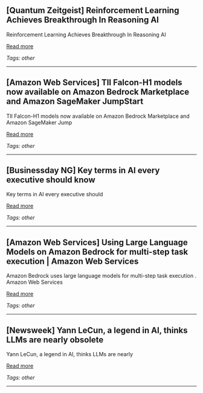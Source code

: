 ## [Quantum Zeitgeist] Reinforcement Learning Achieves Breakthrough In Reasoning AI

Reinforcement Learning Achieves Breakthrough In Reasoning AI

[Read more](https://quantumzeitgeist.com/reinforcement-learning-ai-achieves-breakthrough-reasoning/)

_Tags: other_

---
## [Amazon Web Services] TII Falcon-H1 models now available on Amazon Bedrock Marketplace and Amazon SageMaker JumpStart

TII Falcon-H1 models now available on Amazon Bedrock Marketplace and Amazon SageMaker Jump

[Read more](https://aws.amazon.com/blogs/machine-learning/tii-falcon-h1-models-now-available-on-amazon-bedrock-marketplace-and-amazon-sagemaker-jumpstart/)

_Tags: other_

---
## [Businessday NG] Key terms in AI every executive should know

Key terms in AI every executive should

[Read more](https://businessday.ng/opinion/article/key-terms-in-ai-every-executive-should-know/)

_Tags: other_

---
## [Amazon Web Services] Using Large Language Models on Amazon Bedrock for multi-step task execution | Amazon Web Services

Amazon Bedrock uses large language models for multi-step task execution . Amazon Web Services

[Read more](https://aws.amazon.com/blogs/machine-learning/using-large-language-models-on-amazon-bedrock-for-multi-step-task-execution/)

_Tags: other_

---
## [Newsweek] Yann LeCun, a legend in AI, thinks LLMs are nearly obsolete

Yann LeCun, a legend in AI, thinks LLMs are nearly

[Read more](https://www.newsweek.com/nw-ai/ai-impact-interview-yann-lecun-artificial-intelligence-2054237)

_Tags: other_

---

